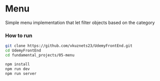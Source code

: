 # Menu

Simple menu implementation that let filter objects based on the category

### How to run

```bash
git clone https://github.com/vkuznets23/UdemyFrontEnd.git
cd UdemyFrontEnd
cd fundamental_projects/05-menu
```

```bash
npm install
npm run dev
npm run server
```
